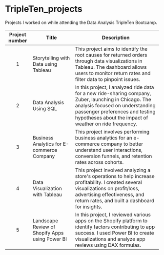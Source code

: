 # TripleTen_projects
Projects I worked on while attending the Data Analysis TripleTen Bootcamp.

| Project number | Title | Description |
| :-----------: | ----------- |----------- |
|1| Storytelling with Data using Tableau| This project aims to identify the root causes for returned orders through data visualizations in Tableau. The dashboard allows users to monitor return rates and filter data to pinpoint issues.|
|2| Data Analysis Using SQL| In this project, I analyzed ride data for a new ride-sharing company, Zuber, launching in Chicago. The analysis focused on understanding passenger preferences and testing hypotheses about the impact of weather on ride frequency.|
|3| Business Analytics for E-commerce Company| This project involves performing business analytics for an e-commerce company to better understand user interactions, conversion funnels, and retention rates across cohorts.|
|4| Data Visualization with Tableau| This project involved analyzing a store's operations to help increase profitability. I created several visualizations on profit/loss, advertising effectiveness, and return rates, and built a dashboard for insights.|
|5| Landscape Review of Shopify Apps using Power BI| In this project, I reviewed various apps on the Shopify platform to identify factors contributing to app success. I used Power BI to create visualizations and analyze app reviews using DAX formulas.|
